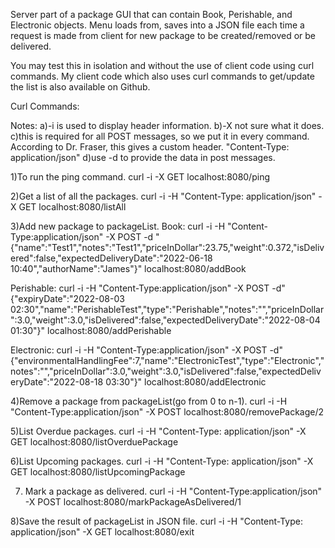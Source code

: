 Server part of a package GUI that can contain Book, Perishable, and Electronic objects. Menu loads from, saves into a JSON file each time a request is made from client for new package to be created/removed or be delivered.

You may test this in isolation and without the use of client code using curl commands. My client code which also uses curl commands to get/update the list is also available on Github.


Curl Commands:

Notes:
a)-i is used to display header information.
b)-X not sure what it does.
c)this is required for all POST messages, so we put it in every command.
    According to Dr. Fraser, this gives a custom header. "Content-Type: application/json"
d)use -d to provide the data in post messages.



1)To run the ping command.
curl -i -X GET localhost:8080/ping


2)Get a list of all the packages.
curl -i -H "Content-Type: application/json" -X GET localhost:8080/listAll

3)Add new package to packageList.
Book:
curl -i -H "Content-Type:application/json" -X POST -d "{\"name\":\"Test1\",\"notes\":\"Test1\",\"priceInDollar\":23.75,\"weight\":0.372,\"isDelivered\":false,\"expectedDeliveryDate\":\"2022-06-18 10:40\",\"authorName\":\"James\"}" localhost:8080/addBook

Perishable:
curl -i -H "Content-Type:application/json" -X POST -d"{\"expiryDate\":\"2022-08-03 02:30\",\"name\":\"PerishableTest\",\"type\":\"Perishable\",\"notes\":\"\",\"priceInDollar\":3.0,\"weight\":3.0,\"isDelivered\":false,\"expectedDeliveryDate\":\"2022-08-04 01:30\"}"  localhost:8080/addPerishable

Electronic:
curl -i -H "Content-Type:application/json" -X POST -d"{\"environmentalHandlingFee\":7,\"name\":\"ElectronicTest\",\"type\":\"Electronic\",\"notes\":\"\",\"priceInDollar\":3.0,\"weight\":3.0,\"isDelivered\":false,\"expectedDeliveryDate\":\"2022-08-18 03:30\"}"  localhost:8080/addElectronic


4)Remove a package from packageList(go from 0 to n-1).
curl -i -H "Content-Type:application/json" -X POST localhost:8080/removePackage/2

5)List Overdue packages.
curl -i -H "Content-Type: application/json" -X GET localhost:8080/listOverduePackage

6)List Upcoming packages.
curl -i -H "Content-Type: application/json" -X GET localhost:8080/listUpcomingPackage


7) Mark a package as delivered.
curl -i -H "Content-Type:application/json" -X POST localhost:8080/markPackageAsDelivered/1


8)Save the result of packageList in JSON file.
curl -i -H "Content-Type: application/json" -X GET localhost:8080/exit

